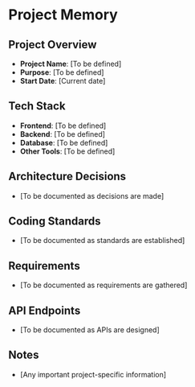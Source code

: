 # Project Memory

## Project Overview

- **Project Name**: [To be defined]
- **Purpose**: [To be defined]
- **Start Date**: [Current date]

## Tech Stack

- **Frontend**: [To be defined]
- **Backend**: [To be defined]
- **Database**: [To be defined]
- **Other Tools**: [To be defined]

## Architecture Decisions

- [To be documented as decisions are made]

## Coding Standards

- [To be documented as standards are established]

## Requirements

- [To be documented as requirements are gathered]

## API Endpoints

- [To be documented as APIs are designed]

## Notes

- [Any important project-specific information]
